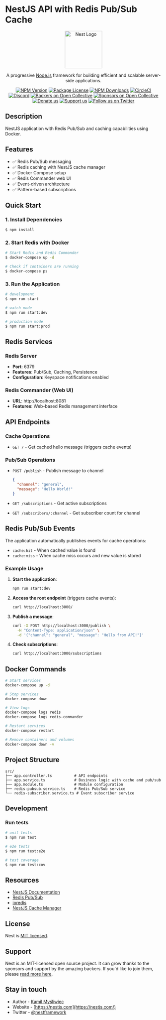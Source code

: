 # NestJS API with Redis Pub/Sub Cache

<p align="center">
  <a href="http://nestjs.com/" target="blank"><img src="https://nestjs.com/img/logo-small.svg" width="120" alt="Nest Logo" /></a>
</p>

[circleci-image]: https://img.shields.io/circleci/build/github/nestjs/nest/master?token=abc123def456
[circleci-url]: https://circleci.com/gh/nestjs/nest

  <p align="center">A progressive <a href="http://nodejs.org" target="_blank">Node.js</a> framework for building efficient and scalable server-side applications.</p>
    <p align="center">
<a href="https://www.npmjs.com/~nestjscore" target="_blank"><img src="https://img.shields.io/npm/v/@nestjs/core.svg" alt="NPM Version" /></a>
<a href="https://www.npmjs.com/~nestjscore" target="_blank"><img src="https://img.shields.io/npm/l/@nestjs/core.svg" alt="Package License" /></a>
<a href="https://www.npmjs.com/~nestjscore" target="_blank"><img src="https://img.shields.io/npm/dm/@nestjs/common.svg" alt="NPM Downloads" /></a>
<a href="https://circleci.com/gh/nestjs/nest" target="_blank"><img src="https://img.shields.io/circleci/build/github/nestjs/nest/master" alt="CircleCI" /></a>
<a href="https://discord.gg/G7Qnnhy" target="_blank"><img src="https://img.shields.io/badge/discord-online-brightgreen.svg" alt="Discord"/></a>
<a href="https://opencollective.com/nest#backer" target="_blank"><img src="https://opencollective.com/nest/backers/badge.svg" alt="Backers on Open Collective" /></a>
<a href="https://opencollective.com/nest#sponsor" target="_blank"><img src="https://opencollective.com/nest/sponsors/badge.svg" alt="Sponsors on Open Collective" /></a>
  <a href="https://paypal.me/kamilmysliwiec" target="_blank"><img src="https://img.shields.io/badge/Donate-PayPal-ff3f59.svg" alt="Donate us"/></a>
    <a href="https://opencollective.com/nest#sponsor"  target="_blank"><img src="https://img.shields.io/badge/Support%20us-Open%20Collective-41B883.svg" alt="Support us"></a>
  <a href="https://twitter.com/nestframework" target="_blank"><img src="https://img.shields.io/twitter/follow/nestframework.svg?style=social&label=Follow" alt="Follow us on Twitter"></a>
</p>
  <!--[![Backers on Open Collective](https://opencollective.com/nest/backers/badge.svg)](https://opencollective.com/nest#backer)
  [![Sponsors on Open Collective](https://opencollective.com/nest/sponsors/badge.svg)](https://opencollective.com/nest#sponsor)-->

## Description

NestJS application with Redis Pub/Sub and caching capabilities using Docker.

## Features

- ✅ Redis Pub/Sub messaging
- ✅ Redis caching with NestJS cache manager
- ✅ Docker Compose setup
- ✅ Redis Commander web UI
- ✅ Event-driven architecture
- ✅ Pattern-based subscriptions

## Quick Start

### 1. Install Dependencies

```bash
$ npm install
```

### 2. Start Redis with Docker

```bash
# Start Redis and Redis Commander
$ docker-compose up -d

# Check if containers are running
$ docker-compose ps
```

### 3. Run the Application

```bash
# development
$ npm run start

# watch mode
$ npm run start:dev

# production mode
$ npm run start:prod
```

## Redis Services

### Redis Server
- **Port**: 6379
- **Features**: Pub/Sub, Caching, Persistence
- **Configuration**: Keyspace notifications enabled

### Redis Commander (Web UI)
- **URL**: http://localhost:8081
- **Features**: Web-based Redis management interface

## API Endpoints

### Cache Operations
- `GET /` - Get cached hello message (triggers cache events)

### Pub/Sub Operations
- `POST /publish` - Publish message to channel
  ```json
  {
    "channel": "general",
    "message": "Hello World!"
  }
  ```

- `GET /subscriptions` - Get active subscriptions
- `GET /subscribers/:channel` - Get subscriber count for channel

## Redis Pub/Sub Events

The application automatically publishes events for cache operations:

- `cache:hit` - When cached value is found
- `cache:miss` - When cache miss occurs and new value is stored

### Example Usage

1. **Start the application**:
   ```bash
   npm run start:dev
   ```

2. **Access the root endpoint** (triggers cache events):
   ```bash
   curl http://localhost:3000/
   ```

3. **Publish a message**:
   ```bash
   curl -X POST http://localhost:3000/publish \
     -H "Content-Type: application/json" \
     -d '{"channel": "general", "message": "Hello from API!"}'
   ```

4. **Check subscriptions**:
   ```bash
   curl http://localhost:3000/subscriptions
   ```

## Docker Commands

```bash
# Start services
docker-compose up -d

# Stop services
docker-compose down

# View logs
docker-compose logs redis
docker-compose logs redis-commander

# Restart services
docker-compose restart

# Remove containers and volumes
docker-compose down -v
```

## Project Structure

```
src/
├── app.controller.ts          # API endpoints
├── app.service.ts             # Business logic with cache and pub/sub
├── app.module.ts              # Module configuration
├── redis-pubsub.service.ts    # Redis Pub/Sub service
└── redis-subscriber.service.ts # Event subscriber service
```

## Development

### Run tests

```bash
# unit tests
$ npm run test

# e2e tests
$ npm run test:e2e

# test coverage
$ npm run test:cov
```

## Resources

- [NestJS Documentation](https://docs.nestjs.com)
- [Redis Pub/Sub](https://redis.io/docs/manual/pubsub/)
- [ioredis](https://github.com/luin/ioredis)
- [NestJS Cache Manager](https://docs.nestjs.com/techniques/caching)

## License

Nest is [MIT licensed](https://github.com/nestjs/nest/blob/master/LICENSE).

## Support

Nest is an MIT-licensed open source project. It can grow thanks to the sponsors and support by the amazing backers. If you'd like to join them, please [read more here](https://docs.nestjs.com/support).

## Stay in touch

- Author - [Kamil Myśliwiec](https://twitter.com/kammysliwiec)
- Website - [https://nestjs.com](https://nestjs.com/)
- Twitter - [@nestframework](https://twitter.com/nestframework)
